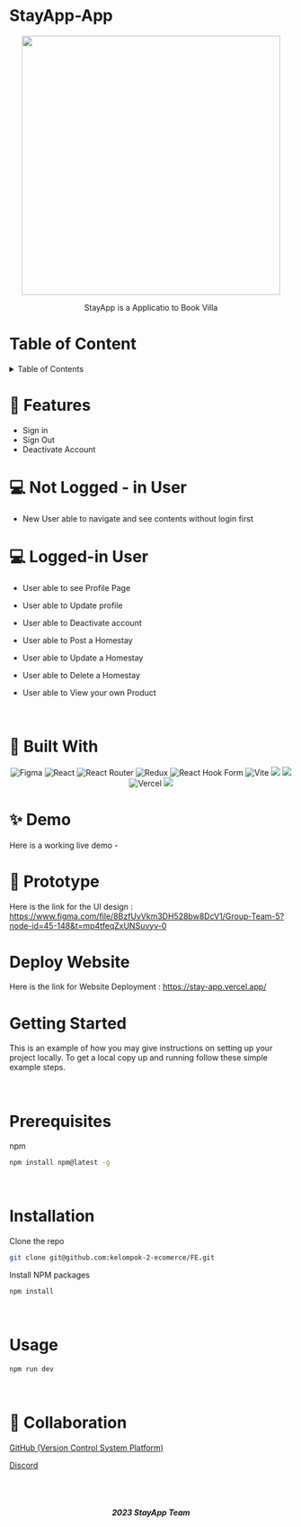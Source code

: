 # StayApp-App

<p align="center">
  <img width="460" height="460" src=("https://user-images.githubusercontent.com/102293238/225805776-bec8dc19-8260-4f8c-a016-3e6c0e28633e.jpg">
</p>
<p align="center">
StayApp is a Applicatio to Book Villa 
<br />

# Table of Content

<details>
  <summary>Table of Contents</summary>
  
  [Features](#features)
 
 [Built with](#built-with)
  
 [Demo](#demo)
 
 [Prototype](#prototype)
 
 [Getting Started](#getting-started)
 
 [Prerequisites](#prerequisites)
 
 [Installation](#installation)
 
 [Usage](#usage)
 
 [Collaboration](#collaboration)
 
</details>
   
 # :key: Features

 - Sign in <br>
 - Sign Out <br>
 - Deactivate Account <br>
 
 # :computer: Not Logged - in User
 
 - New User able to navigate and see contents without login first
 
 # :computer: Logged-in User
 
 - User able to see Profile Page

 - User able to Update profile

 - User able to Deactivate account 

 - User able to Post a Homestay

 - User able to Update a Homestay

 - User able to Delete a Homestay
 
 - User able to View your own Product 



  <br />
  
 # :hammer: Built With
 
<div align="center">

![Figma](https://img.shields.io/badge/figma-%23F24E1E.svg?style=for-the-badge&logo=figma&logoColor=white)
![React](https://img.shields.io/badge/react-%2320232a.svg?style=for-the-badge&logo=react&logoColor=%2361DAFB)
![React Router](https://img.shields.io/badge/React_Router-CA4245?style=for-the-badge&logo=react-router&logoColor=white)
![Redux](https://img.shields.io/badge/redux-%23593d88.svg?style=for-the-badge&logo=redux&logoColor=white)
![React Hook Form](https://img.shields.io/badge/React%20Hook%20Form-%23EC5990.svg?style=for-the-badge&logo=reacthookform&logoColor=white)
![Vite](https://img.shields.io/badge/vite-%23646CFF.svg?style=for-the-badge&logo=vite&logoColor=white)
<img src="https://img.shields.io/badge/Tailwind_CSS-38B2AC?style=for-the-badge&logo=tailwind-css&logoColor=white" />
<img src="https://img.shields.io/badge/DaisyUi-FFFF00?style=for-the-badge&logo=daisyui&logoColor=white" />
![Vercel](https://img.shields.io/badge/Vercel-000000?style=for-the-badge&logo=vercel&logoColor=white)
<img src="https://img.shields.io/badge/Sweet Alert-7D4698?style=for-the-badge&logo=Sweet-Alert&logoColor=white" />

</div>

# :sparkles: Demo
Here is a working live demo - 
<br />
# 🎨 Prototype
Here is the link for the UI design : https://www.figma.com/file/8BzfUvVkm3DH528bw8DcV1/Group-Team-5?node-id=45-148&t=mp4tfeqZxUNSuvyv-0


# Deploy Website
Here is the link for Website Deployment : https://stay-app.vercel.app/

# Getting Started

This is an example of how you may give instructions on setting up your project locally.
To get a local copy up and running follow these simple example steps.

  <br />
  
# Prerequisites

 npm
  ```sh
  npm install npm@latest -g
  ```
  <br />
 
# Installation

 Clone the repo
   ```sh
   git clone git@github.com:kelompok-2-ecomerce/FE.git
   ```
 Install NPM packages
   ```sh
   npm install
   ```
  <br />
  
# Usage

```sh
npm run dev
```
  <br />

# 🤝 Collaboration

[GitHub (Version Control System Platform)](https://github.com/orgs/Grou-Project-5)
 
[Discord](https://discord.com/)

  <br />
  

  <br />


<h5>
<p align="center">2023 StayApp Team </p>
</h5>


